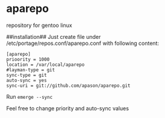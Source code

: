 # aparepo
repository for gentoo linux

##installation##
Just create file under /etc/portage/repos.conf/aparepo.conf
with following content:

```
[aparepo]
prioority = 1000
location = /var/local/aparepo
#layman-type = git
sync-type = git
auto-sync = yes
sync-uri = git://github.com/apason/aparepo.git
```

Run `emerge --sync`

Feel free to change priority and auto-sync values

